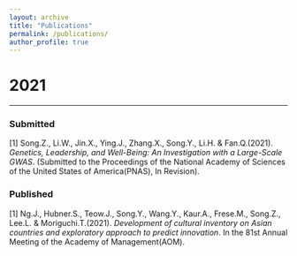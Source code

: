 ```yaml
---
layout: archive
title: "Publications"
permalink: /publications/
author_profile: true
---
```


2021
=====
-------
### Submitted
[1] Song.Z., Li.W., Jin.X., Ying.J., Zhang.X., Song.Y., Li.H. & Fan.Q.(2021). _Genetics, Leadership, and Well-Being: An Investigation with a Large-Scale GWAS_. (Submitted to the Proceedings of the National Academy of Sciences of the United States of America(PNAS), In Revision).   

### Published
[1] Ng.J., Hubner.S., Teow.J., Song.Y., Wang.Y., Kaur.A., Frese.M., Song.Z., Lee.L. & Moriguchi.T.(2021). _Development of cultural inventory on Asian countries and exploratory approach to predict innovation_. In the 81st Annual Meeting of the Academy of Management(AOM).   
